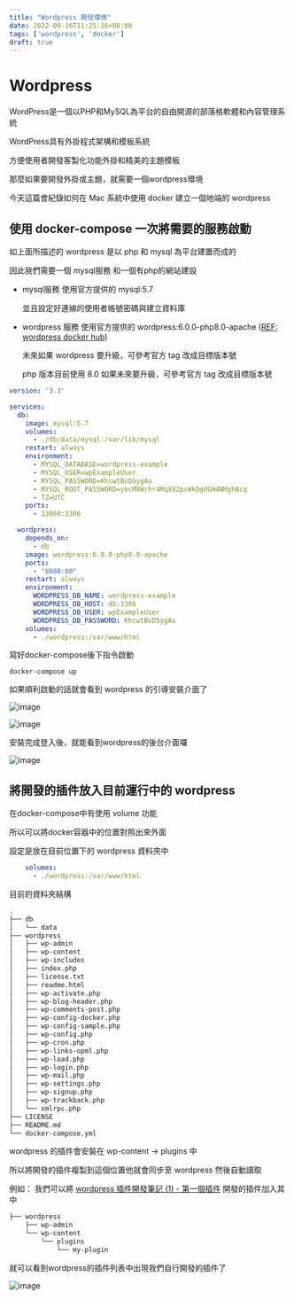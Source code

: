 ```yaml
---
title: "Wordpress 開發環境"
date: 2022-09-16T11:25:16+08:00
tags: ['wordpress', 'docker']
draft: true
---
```

# Wordpress 

WordPress是一個以PHP和MySQL為平台的自由開源的部落格軟體和內容管理系統

WordPress具有外掛程式架構和模板系統

方便使用者開發客製化功能外掛和精美的主題模板

那麼如果要開發外掛或主題，就需要一個wordpress環境

今天這篇會紀錄如何在 Mac 系統中使用 docker 建立一個地端的 wordpress

## 使用 docker-compose 一次將需要的服務啟動
如上面所描述的 wordpress 是以 php 和 mysql 為平台建置而成的

因此我們需要一個 mysql服務 和一個有php的網站建設

* mysql服務
    使用官方提供的 mysql:5.7 

    並且設定好連線的使用者帳號密碼與建立資料庫

* wordpress 服務
    使用官方提供的 wordpress:6.0.0-php8.0-apache    ([REF: wordpress docker hub](https://hub.docker.com/_/wordpress))

    未來如果 wordpress 要升級，可參考官方 tag 改成目標版本號

    php 版本目前使用 8.0 如果未來要升級，可參考官方 tag 改成目標版本號

```yml
version: '3.3'

services:
  db:
    image: mysql:5.7
    volumes:
      - ./db/data/mysql:/var/lib/mysql
    restart: always
    environment:
      - MYSQL_DATABASE=wordpress-example
      - MYSQL_USER=wpExampleUser
      - MYSQL_PASSWORD=KhcwtBvD5ygAu
      - MYSQL_ROOT_PASSWORD=ybcM8Wrhr4MqX9ZpsWkQgdGH4NMghNcq
      - TZ=UTC
    ports:
      - 33060:3306

  wordpress:
    depends_on:
      - db
    image: wordpress:6.0.0-php8.0-apache
    ports:
      - "8000:80"
    restart: always
    environment:
      WORDPRESS_DB_NAME: wordpress-example
      WORDPRESS_DB_HOST: db:3306
      WORDPRESS_DB_USER: wpExampleUser
      WORDPRESS_DB_PASSWORD: KhcwtBvD5ygAu
    volumes:
      - ./wordpress:/var/www/html
```

寫好docker-compose後下指令啟動 
```
docker-compose up
```
如果順利啟動的話就會看到 wordpress 的引導安裝介面了

![image](https://imgur.com/O2193uv.png)

![image](https://imgur.com/lTYDKjX.png)

安裝完成登入後，就能看到wordpress的後台介面囉

![image](https://imgur.com/LCTH28q.png)


## 將開發的插件放入目前運行中的 wordpress 
在docker-compose中有使用 volume 功能

所以可以將docker容器中的位置對照出來外面

設定是放在目前位置下的 wordpress 資料夾中

```yaml
    volumes:
      - ./wordpress:/var/www/html
```

目前的資料夾結構
```txt
.
├── db
│   └── data
├── wordpress
│   ├── wp-admin
│   ├── wp-content
│   ├── wp-includes
│   ├── index.php
│   ├── license.txt
│   ├── readme.html
│   ├── wp-activate.php
│   ├── wp-blog-header.php
│   ├── wp-comments-post.php
│   ├── wp-config-docker.php
│   ├── wp-config-sample.php
│   ├── wp-config.php
│   ├── wp-cron.php
│   ├── wp-links-opml.php
│   ├── wp-load.php
│   ├── wp-login.php
│   ├── wp-mail.php
│   ├── wp-settings.php
│   ├── wp-signup.php
│   ├── wp-trackback.php
│   └── xmlrpc.php
├── LICENSE
├── README.md
└── docker-compose.yml
```

wordpress 的插件會安裝在 wp-content -> plugins 中

所以將開發的插件複製到這個位置他就會同步至 wordpress 然後自動讀取

例如： 我們可以將 [wordpress 插件開發筆記 (1) - 第一個插件](/WebberWuBlog/posts/202220915-develop-wordpress-plugin) 開發的插件加入其中

```txt
├── wordpress
    ├── wp-admin
    └── wp-content
        └── plugins 
            └── my-plugin 
```

就可以看到wordpress的插件列表中出現我們自行開發的插件了

![image](https://imgur.com/DyS7djk.png)